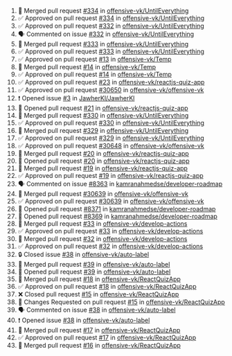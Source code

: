 <!--START_SECTION:activity-->
1. 🎉  Merged pull request [#334](https://github.com/offensive-vk/UntilEverything/pull/334) in [offensive-vk/UntilEverything](https://github.com/offensive-vk/UntilEverything)
2. ✅ Approved on pull request [#334](https://github.com/offensive-vk/UntilEverything/pull/334) in [offensive-vk/UntilEverything](https://github.com/offensive-vk/UntilEverything)
3. ✅ Approved on pull request [#332](https://github.com/offensive-vk/UntilEverything/pull/332) in [offensive-vk/UntilEverything](https://github.com/offensive-vk/UntilEverything)
4. 🗣 Commented on issue [#332](https://github.com/offensive-vk/UntilEverything/issues/332) in [offensive-vk/UntilEverything](https://github.com/offensive-vk/UntilEverything)
5. 🎉  Merged pull request [#333](https://github.com/offensive-vk/UntilEverything/pull/333) in [offensive-vk/UntilEverything](https://github.com/offensive-vk/UntilEverything)
6. ✅ Approved on pull request [#333](https://github.com/offensive-vk/UntilEverything/pull/333) in [offensive-vk/UntilEverything](https://github.com/offensive-vk/UntilEverything)
7. ✅ Approved on pull request [#13](https://github.com/offensive-vk/Temp/pull/13) in [offensive-vk/Temp](https://github.com/offensive-vk/Temp)
8. 🎉  Merged pull request [#14](https://github.com/offensive-vk/Temp/pull/14) in [offensive-vk/Temp](https://github.com/offensive-vk/Temp)
9. ✅ Approved on pull request [#14](https://github.com/offensive-vk/Temp/pull/14) in [offensive-vk/Temp](https://github.com/offensive-vk/Temp)
10. ✅ Approved on pull request [#23](https://github.com/offensive-vk/reactjs-quiz-app/pull/23) in [offensive-vk/reactjs-quiz-app](https://github.com/offensive-vk/reactjs-quiz-app)
11. ✅ Approved on pull request [#30650](https://github.com/offensive-vk/offensive-vk/pull/30650) in [offensive-vk/offensive-vk](https://github.com/offensive-vk/offensive-vk)
12. ❗ Opened issue [#3](https://github.com/JawherKl/JawherKl/issues/3) in [JawherKl/JawherKl](https://github.com/JawherKl/JawherKl)
13. 💪 Opened pull request [#21](https://github.com/offensive-vk/reactjs-quiz-app/pull/21) in [offensive-vk/reactjs-quiz-app](https://github.com/offensive-vk/reactjs-quiz-app)
14. 🎉  Merged pull request [#330](https://github.com/offensive-vk/UntilEverything/pull/330) in [offensive-vk/UntilEverything](https://github.com/offensive-vk/UntilEverything)
15. ✅ Approved on pull request [#330](https://github.com/offensive-vk/UntilEverything/pull/330) in [offensive-vk/UntilEverything](https://github.com/offensive-vk/UntilEverything)
16. 🎉  Merged pull request [#329](https://github.com/offensive-vk/UntilEverything/pull/329) in [offensive-vk/UntilEverything](https://github.com/offensive-vk/UntilEverything)
17. ✅ Approved on pull request [#329](https://github.com/offensive-vk/UntilEverything/pull/329) in [offensive-vk/UntilEverything](https://github.com/offensive-vk/UntilEverything)
18. ✅ Approved on pull request [#30648](https://github.com/offensive-vk/offensive-vk/pull/30648) in [offensive-vk/offensive-vk](https://github.com/offensive-vk/offensive-vk)
19. 🎉  Merged pull request [#20](https://github.com/offensive-vk/reactjs-quiz-app/pull/20) in [offensive-vk/reactjs-quiz-app](https://github.com/offensive-vk/reactjs-quiz-app)
20. 💪 Opened pull request [#20](https://github.com/offensive-vk/reactjs-quiz-app/pull/20) in [offensive-vk/reactjs-quiz-app](https://github.com/offensive-vk/reactjs-quiz-app)
21. 🎉  Merged pull request [#19](https://github.com/offensive-vk/reactjs-quiz-app/pull/19) in [offensive-vk/reactjs-quiz-app](https://github.com/offensive-vk/reactjs-quiz-app)
22. ✅ Approved on pull request [#19](https://github.com/offensive-vk/reactjs-quiz-app/pull/19) in [offensive-vk/reactjs-quiz-app](https://github.com/offensive-vk/reactjs-quiz-app)
23. 🗣 Commented on issue [#8363](https://github.com/kamranahmedse/developer-roadmap/issues/8363) in [kamranahmedse/developer-roadmap](https://github.com/kamranahmedse/developer-roadmap)
24. 🎉  Merged pull request [#30639](https://github.com/offensive-vk/offensive-vk/pull/30639) in [offensive-vk/offensive-vk](https://github.com/offensive-vk/offensive-vk)
25. ✅ Approved on pull request [#30639](https://github.com/offensive-vk/offensive-vk/pull/30639) in [offensive-vk/offensive-vk](https://github.com/offensive-vk/offensive-vk)
26. 💪 Opened pull request [#8371](https://github.com/kamranahmedse/developer-roadmap/pull/8371) in [kamranahmedse/developer-roadmap](https://github.com/kamranahmedse/developer-roadmap)
27. 💪 Opened pull request [#8369](https://github.com/kamranahmedse/developer-roadmap/pull/8369) in [kamranahmedse/developer-roadmap](https://github.com/kamranahmedse/developer-roadmap)
28. 🎉  Merged pull request [#33](https://github.com/offensive-vk/develop-actions/pull/33) in [offensive-vk/develop-actions](https://github.com/offensive-vk/develop-actions)
29. ✅ Approved on pull request [#33](https://github.com/offensive-vk/develop-actions/pull/33) in [offensive-vk/develop-actions](https://github.com/offensive-vk/develop-actions)
30. 🎉  Merged pull request [#32](https://github.com/offensive-vk/develop-actions/pull/32) in [offensive-vk/develop-actions](https://github.com/offensive-vk/develop-actions)
31. ✅ Approved on pull request [#32](https://github.com/offensive-vk/develop-actions/pull/32) in [offensive-vk/develop-actions](https://github.com/offensive-vk/develop-actions)
32. 🔒 Closed issue [#38](https://github.com/offensive-vk/auto-label/issues/38) in [offensive-vk/auto-label](https://github.com/offensive-vk/auto-label)
33. 🎉  Merged pull request [#39](https://github.com/offensive-vk/auto-label/pull/39) in [offensive-vk/auto-label](https://github.com/offensive-vk/auto-label)
34. 💪 Opened pull request [#39](https://github.com/offensive-vk/auto-label/pull/39) in [offensive-vk/auto-label](https://github.com/offensive-vk/auto-label)
35. 🎉  Merged pull request [#18](https://github.com/offensive-vk/ReactQuizApp/pull/18) in [offensive-vk/ReactQuizApp](https://github.com/offensive-vk/ReactQuizApp)
36. ✅ Approved on pull request [#18](https://github.com/offensive-vk/ReactQuizApp/pull/18) in [offensive-vk/ReactQuizApp](https://github.com/offensive-vk/ReactQuizApp)
37. ❌ Closed pull request [#15](https://github.com/offensive-vk/ReactQuizApp/pull/15) in [offensive-vk/ReactQuizApp](https://github.com/offensive-vk/ReactQuizApp)
38. 🔄 Changes Requested on pull request [#15](https://github.com/offensive-vk/ReactQuizApp/pull/15) in [offensive-vk/ReactQuizApp](https://github.com/offensive-vk/ReactQuizApp)
39. 🗣 Commented on issue [#38](https://github.com/offensive-vk/auto-label/issues/38) in [offensive-vk/auto-label](https://github.com/offensive-vk/auto-label)
40. ❗ Opened issue [#38](https://github.com/offensive-vk/auto-label/issues/38) in [offensive-vk/auto-label](https://github.com/offensive-vk/auto-label)
41. 🎉  Merged pull request [#17](https://github.com/offensive-vk/ReactQuizApp/pull/17) in [offensive-vk/ReactQuizApp](https://github.com/offensive-vk/ReactQuizApp)
42. ✅ Approved on pull request [#17](https://github.com/offensive-vk/ReactQuizApp/pull/17) in [offensive-vk/ReactQuizApp](https://github.com/offensive-vk/ReactQuizApp)
43. 🎉  Merged pull request [#16](https://github.com/offensive-vk/ReactQuizApp/pull/16) in [offensive-vk/ReactQuizApp](https://github.com/offensive-vk/ReactQuizApp)
<!--END_SECTION:activity-->